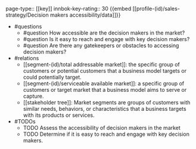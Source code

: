 page-type:: [[key]]
innbok-key-rating:: 30
{{embed [[profile-(id)/sales-strategy/Decision makers accessibility/data]]}}
- #questions
  - #question How accessible are the decision makers in the market?
  - #question Is it easy to reach and engage with key decision makers?
  - #question Are there any gatekeepers or obstacles to accessing decision makers?
- #relations
  - [[segment-(id)/total addressable market]]: the specific group of customers or potential customers that a business model targets or could potentially target.
  - [[segment-(id)/serviceable available market]]: a specific group of customers or target market that a business model aims to serve or capture.
  - [[stakeholder tree]]: Market segments are groups of customers with similar needs, behaviors, or characteristics that a business targets with its products or services.
- #TODOs
  - TODO Assess the accessibility of decision makers in the market
  - TODO  Determine if it is easy to reach and engage with key decision makers.



